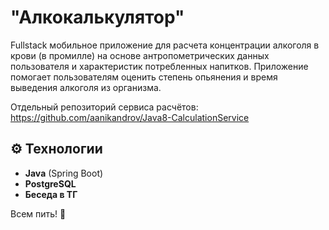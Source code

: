 # "Алкокалькулятор"

Fullstack мобильное приложение для расчета концентрации алкоголя в крови (в промилле) на основе антропометрических данных пользователя и характеристик потребленных напитков. Приложение помогает пользователям оценить степень опьянения и время выведения алкоголя из организма.

Отдельный репозиторий сервиса расчётов: 
https://github.com/aanikandrov/Java8-CalculationService

## ⚙️ Технологии
- **Java** (Spring Boot)
- **PostgreSQL**
- **Беседа в ТГ**

Всем пить! 🍻